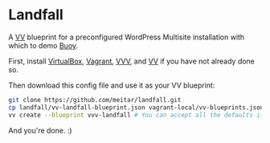 # Landfall

A [VV](https://github.com/bradp/vv/) blueprint for a preconfigured WordPress Multisite installation with which to demo [Buoy](http://buoy.maymay.net/).

First, install [VirtualBox](https://www.virtualbox.org/wiki/Downloads), [Vagrant](https://www.vagrantup.com/downloads.html), [VVV](https://github.com/Varying-Vagrant-Vagrants/VVV#the-first-vagrant-up), and [VV](https://github.com/bradp/vv#installation) if you have not already done so.

Then download this config file and use it as your VV blueprint:

```sh
git clone https://github.com/meitar/landfall.git
cp landfall/vv-landfall-blueprint.json vagrant-local/vv-blueprints.json
vv create --blueprint vvv-landfall # You can accept all the defaults if prompted.
```

And you're done. :)
